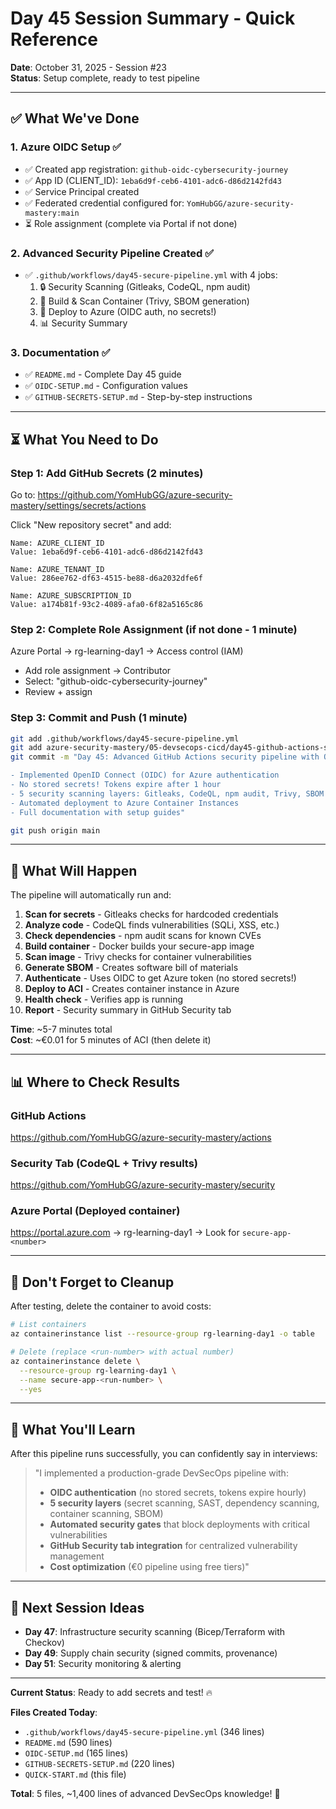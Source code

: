# Day 45 Session Summary - Quick Reference

**Date**: October 31, 2025 - Session #23  
**Status**: Setup complete, ready to test pipeline

---

## ✅ What We've Done

### 1. Azure OIDC Setup ✅
- ✅ Created app registration: `github-oidc-cybersecurity-journey`
- ✅ App ID (CLIENT_ID): `1eba6d9f-ceb6-4101-adc6-d86d2142fd43`
- ✅ Service Principal created
- ✅ Federated credential configured for: `YomHubGG/azure-security-mastery:main`
- ⏳ Role assignment (complete via Portal if not done)

### 2. Advanced Security Pipeline Created ✅
- ✅ `.github/workflows/day45-secure-pipeline.yml` with 4 jobs:
  1. 🔒 Security Scanning (Gitleaks, CodeQL, npm audit)
  2. 🐳 Build & Scan Container (Trivy, SBOM generation)
  3. 🚀 Deploy to Azure (OIDC auth, no secrets!)
  4. 📊 Security Summary
  
### 3. Documentation ✅
- ✅ `README.md` - Complete Day 45 guide
- ✅ `OIDC-SETUP.md` - Configuration values
- ✅ `GITHUB-SECRETS-SETUP.md` - Step-by-step instructions

---

## ⏳ What You Need to Do

### Step 1: Add GitHub Secrets (2 minutes)
Go to: https://github.com/YomHubGG/azure-security-mastery/settings/secrets/actions

Click "New repository secret" and add:

```
Name: AZURE_CLIENT_ID
Value: 1eba6d9f-ceb6-4101-adc6-d86d2142fd43

Name: AZURE_TENANT_ID
Value: 286ee762-df63-4515-be88-d6a2032dfe6f

Name: AZURE_SUBSCRIPTION_ID
Value: a174b81f-93c2-4089-afa0-6f82a5165c86
```

### Step 2: Complete Role Assignment (if not done - 1 minute)
Azure Portal → rg-learning-day1 → Access control (IAM)
- Add role assignment → Contributor
- Select: "github-oidc-cybersecurity-journey"
- Review + assign

### Step 3: Commit and Push (1 minute)
```bash
git add .github/workflows/day45-secure-pipeline.yml
git add azure-security-mastery/05-devsecops-cicd/day45-github-actions-security/
git commit -m "Day 45: Advanced GitHub Actions security pipeline with OIDC

- Implemented OpenID Connect (OIDC) for Azure authentication
- No stored secrets! Tokens expire after 1 hour
- 5 security scanning layers: Gitleaks, CodeQL, npm audit, Trivy, SBOM
- Automated deployment to Azure Container Instances
- Full documentation with setup guides"

git push origin main
```

---

## 🎉 What Will Happen

The pipeline will automatically run and:
1. **Scan for secrets** - Gitleaks checks for hardcoded credentials
2. **Analyze code** - CodeQL finds vulnerabilities (SQLi, XSS, etc.)
3. **Check dependencies** - npm audit scans for known CVEs
4. **Build container** - Docker builds your secure-app image
5. **Scan image** - Trivy checks for container vulnerabilities
6. **Generate SBOM** - Creates software bill of materials
7. **Authenticate** - Uses OIDC to get Azure token (no stored secrets!)
8. **Deploy to ACI** - Creates container instance in Azure
9. **Health check** - Verifies app is running
10. **Report** - Security summary in GitHub Security tab

**Time**: ~5-7 minutes total  
**Cost**: ~€0.01 for 5 minutes of ACI (then delete it)

---

## 📊 Where to Check Results

### GitHub Actions
https://github.com/YomHubGG/azure-security-mastery/actions

### Security Tab (CodeQL + Trivy results)
https://github.com/YomHubGG/azure-security-mastery/security

### Azure Portal (Deployed container)
https://portal.azure.com → rg-learning-day1 → Look for `secure-app-<number>`

---

## 🧹 Don't Forget to Cleanup

After testing, delete the container to avoid costs:

```bash
# List containers
az containerinstance list --resource-group rg-learning-day1 -o table

# Delete (replace <run-number> with actual number)
az containerinstance delete \
  --resource-group rg-learning-day1 \
  --name secure-app-<run-number> \
  --yes
```

---

## 🎯 What You'll Learn

After this pipeline runs successfully, you can confidently say in interviews:

> "I implemented a production-grade DevSecOps pipeline with:
> - **OIDC authentication** (no stored secrets, tokens expire hourly)
> - **5 security layers** (secret scanning, SAST, dependency scanning, container scanning, SBOM)
> - **Automated security gates** that block deployments with critical vulnerabilities
> - **GitHub Security tab integration** for centralized vulnerability management
> - **Cost optimization** (€0 pipeline using free tiers)"

---

## 🚀 Next Session Ideas

- **Day 47**: Infrastructure security scanning (Bicep/Terraform with Checkov)
- **Day 49**: Supply chain security (signed commits, provenance)
- **Day 51**: Security monitoring & alerting

---

**Current Status**: Ready to add secrets and test! 🔥

**Files Created Today**:
- `.github/workflows/day45-secure-pipeline.yml` (346 lines)
- `README.md` (590 lines)
- `OIDC-SETUP.md` (165 lines)
- `GITHUB-SECRETS-SETUP.md` (220 lines)
- `QUICK-START.md` (this file)

**Total**: 5 files, ~1,400 lines of advanced DevSecOps knowledge! 🎉
